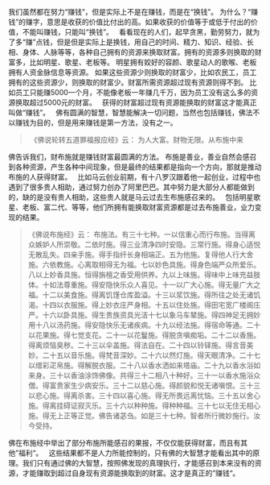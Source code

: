 我们虽然都在努力“赚钱”，但是实际上不是在赚钱，而是在“换钱”。
为什么？“赚钱”的赚字，意思是收获的价值比付出的高。如果收获的价值等于或低于付出的价值，不能叫赚钱，只能叫“换钱”。
&nbsp;
看看现在的人们，起早贪黑，勤劳努力，就为了多“赚”点钱，但是但是实际上是换钱，用自己的时间、精力、知识、经验、长相、身体、人脉等等，各种自己拥有的资源来换取财富。拥有的资源多则换取的财富多，比如明星、歌星、老板等。
明星拥有姣好的容颜、歌星动人的歌喉、老板拥有人资金脉信息等资源。
如果这些资源少则换取的财富少，比如农民工，员工拥有的这些资源少，则换取的财富少。财富所需资源超过现有资源则得不到。
比如员工只能赚5000一个月，不能像老板一年赚几千万，因为员工没有这么多的资源换取超过5000元的财富。
&nbsp;
获得的财富超过现有资源能换取的财富这才能真正叫做“赚钱”。
&nbsp;
佛有圆满的智慧，智慧能解决一切问题，当然也包括赚钱，佛法不以赚钱为目的，但是用来赚钱是第一方法，没有之一。

>  《佛说轮转五道罪福报应经》云：
> 为人大富。财物无限。从布施中来 

佛告诉我们，财布施就是赚钱财富最圆满的方法。
布施是善业，善业自然会感召到各种资源，产生各种中间现象，但是最终的结果都是指向一个方向，那就是推动布施的人获得财富。
&nbsp;
比如马云创业前期，有十八罗汉跟着他一起创业，过程中也遇到了很多贵人相助，通过努力创办了阿里巴巴。其中努力是大部分人都能做到的，缺的是没有贵人相助，这些贵人就是马云过去生布施感召来的。
&nbsp;
包括明星歌星、老板、富二代、等等，他们所拥有能换取财富资源都是过去布施善业，业力变现的结果。

> 《佛说布施经》云：
> 布施法。有三十七种。一以信重心而行布施。当得离众嫉妒人所崇敬。二依时施。得三业清净四时安隐。三常行施。得身心适悦无散乱失。四亲手施。得手指纤长身相端正。五为他施。复得他人行大舍施。六依教施。心离取相得无为福。七以妙色具施。得身色端严众所爱乐。八以上妙香具施。恒得旃檀之香受用供养。九以上味施。得味中上味充益肢体。十如法尊重施。得安隐快乐众人喜见。十一以广大心施。得无量广大之福。十二以美食施。得离饥馑仓库盈溢。十三以浆饮施。得所往之处无诸饥渴。十四以衣服施。得上妙衣庄严身相。十五以住处施。得田宅宽广楼阁庄严。十六以卧具施。得生贵族资具光洁十七以象马车辇施。得四神足无拥妙用十八以汤药施。得安隐快乐无诸疾病。十九以经法施。得宿命等通。二十以花果施。得七觉支花。二十一以花鬘施。得脱贪嗔痴垢。二十二以香施。得离烦恼臭秽。二十三以伞盖施。得法自在。二十四以铃铎施。得言音美妙。二十五以音乐施。得梵音深妙。二十六以然灯施。得天眼清净。二十七以缯彩疋帛施。得解脱衣服。二十八以香水洒如来塔庙。二十九以香水浴如来身。三十以香油涂饰佛像。共得三十二相八十种好。三十一以香水施浴众僧。得富贵家生少病安乐。三十二以慈心施。得颜貌和悦无诸嗔恨。三十三以悲心施。得离杀害。三十四以喜心施。得无所畏远离忧恼。三十五以舍心施。得离挂碍证寂灭乐。三十六以种种施。得种种福。三十七以无住无相心施。得无上正等正觉。佛告诸苾刍。如是三十七种。智者所行微妙施行。汝今受持。

佛在布施经中举出了部分布施所能感召的果报，不仅仅能获得财富，而且有其他”福利“。
&nbsp;
这些结果都不是人力所能控制的，只有佛的大智慧才能看出其中的原理。我们只有通过佛的大智慧，按照佛发现的真理执行，才能感召到本来没有的资源，才能赚取到超过自身现有资源能换取到的财富。这才是真正的”赚钱“。